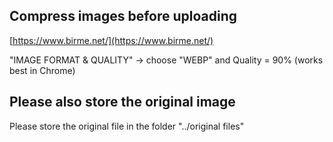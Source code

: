 ## Compress images before uploading

[https://www.birme.net/](https://www.birme.net/)

"IMAGE FORMAT & QUALITY" -> choose "WEBP" and Quality = 90%
(works best in Chrome)

## Please also store the original image

Please store the original file in the folder "../original files" 

